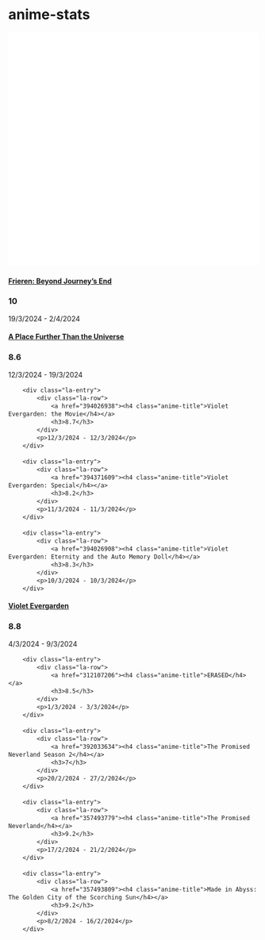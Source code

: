 # anime-stats

<img src="./src/generated/calendar.svg" />
<div class="la-container">
        <div class="la-entry">
            <div class="la-row">
                <a href="366538451"><h4 class="anime-title">Frieren: Beyond Journey’s End</h4></a>
                <h3>10</h3>
            </div>
            <p>19/3/2024 - 2/4/2024</p>
        </div>
        <div class="la-entry">
            <div class="la-row">
                <a href="312106728"><h4 class="anime-title">A Place Further Than the Universe</h4></a>
                <h3>8.6</h3>
            </div>
            <p>12/3/2024 - 19/3/2024</p>
        </div>

        <div class="la-entry">
            <div class="la-row">
                <a href="394026938"><h4 class="anime-title">Violet Evergarden: the Movie</h4></a>
                <h3>8.7</h3>
            </div>
            <p>12/3/2024 - 12/3/2024</p>
        </div>

        <div class="la-entry">
            <div class="la-row">
                <a href="394371609"><h4 class="anime-title">Violet Evergarden: Special</h4></a>
                <h3>8.2</h3>
            </div>
            <p>11/3/2024 - 11/3/2024</p>
        </div>

        <div class="la-entry">
            <div class="la-row">
                <a href="394026908"><h4 class="anime-title">Violet Evergarden: Eternity and the Auto Memory Doll</h4></a>
                <h3>8.3</h3>
            </div>
            <p>10/3/2024 - 10/3/2024</p>
        </div>

</div>
<div class="la-container">
        <div class="la-entry">
            <div class="la-row">
                <a href="393157082"><h4 class="anime-title">Violet Evergarden</h4></a>
                <h3>8.8</h3>
            </div>
            <p>4/3/2024 - 9/3/2024</p>
        </div>

        <div class="la-entry">
            <div class="la-row">
                <a href="312107206"><h4 class="anime-title">ERASED</h4></a>
                <h3>8.5</h3>
            </div>
            <p>1/3/2024 - 3/3/2024</p>
        </div>

        <div class="la-entry">
            <div class="la-row">
                <a href="392033634"><h4 class="anime-title">The Promised Neverland Season 2</h4></a>
                <h3>7</h3>
            </div>
            <p>20/2/2024 - 27/2/2024</p>
        </div>

        <div class="la-entry">
            <div class="la-row">
                <a href="357493779"><h4 class="anime-title">The Promised Neverland</h4></a>
                <h3>9.2</h3>
            </div>
            <p>17/2/2024 - 21/2/2024</p>
        </div>

        <div class="la-entry">
            <div class="la-row">
                <a href="357493809"><h4 class="anime-title">Made in Abyss: The Golden City of the Scorching Sun</h4></a>
                <h3>9.2</h3>
            </div>
            <p>8/2/2024 - 16/2/2024</p>
        </div>

</div>
